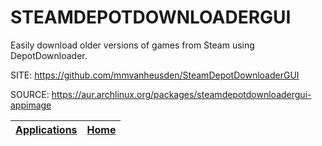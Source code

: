 # STEAMDEPOTDOWNLOADERGUI

 Easily download older versions of games from Steam using DepotDownloader.

 SITE: https://github.com/mmvanheusden/SteamDepotDownloaderGUI

 SOURCE: https://aur.archlinux.org/packages/steamdepotdownloadergui-appimage

 | [Applications](https://portable-linux-apps.github.io/apps.html) | [Home](https://portable-linux-apps.github.io)
 | --- | --- |
